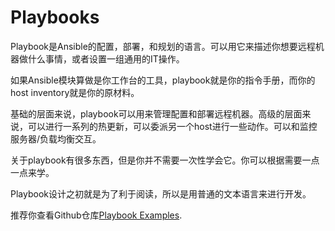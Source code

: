 # Playbooks

Playbook是Ansible的配置，部署，和规划的语言。可以用它来描述你想要远程机器做什么事情，或者设置一组通用的IT操作。

如果Ansible模块算做是你工作台的工具，playbook就是你的指令手册，而你的host inventory就是你的原材料。

基础的层面来说，playbook可以用来管理配置和部署远程机器。高级的层面来说，可以进行一系列的热更新，可以委派另一个host进行一些动作。可以和监控服务器/负载均衡交互。

关于playbook有很多东西，但是你并不需要一次性学会它。你可以根据需要一点一点来学。

Playbook设计之初就是为了利于阅读，所以是用普通的文本语言来进行开发。

推荐你查看Github仓库[Playbook Examples](https://github.com/ansible/ansible-examples).


